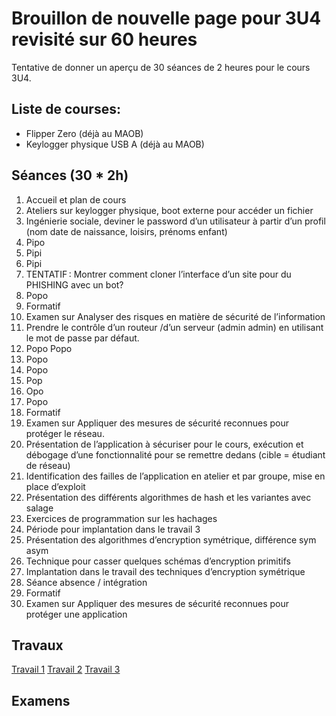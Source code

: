 # Brouillon de nouvelle page pour 3U4 revisité sur 60 heures

Tentative de donner un aperçu de 30 séances de 2 heures pour le cours 3U4.

## Liste de courses:
- Flipper Zero (déjà au MAOB) 
- Keylogger physique USB A (déjà au MAOB)

## Séances (30 * 2h) 

1. Accueil et plan de cours
2. Ateliers sur keylogger physique, boot externe pour accéder un fichier
3. Ingénierie sociale, deviner le password d’un utilisateur à partir d’un profil (nom date de naissance, loisirs, prénoms enfant)
4. Pipo 
5. Pipi 
6. Pipi 
7. TENTATIF : Montrer comment cloner l’interface d’un site pour du PHISHING avec un bot? 
8. Popo 
9. Formatif 
10. Examen sur Analyser des risques en matière de sécurité de l’information 
11. Prendre le contrôle d’un routeur /d’un serveur (admin admin) en utilisant le mot de passe par défaut. 
12. Popo Popo
13. Popo
14. Popo
15. Pop
16. Opo
17. Popo
18. Formatif
19. Examen sur Appliquer des mesures de sécurité reconnues pour protéger le réseau. 
20. Présentation de l’application à sécuriser pour le cours, exécution et débogage d’une fonctionnalité pour se remettre dedans (cible = étudiant de réseau)
21. Identification des failles de l’application en atelier et par groupe, mise en place d’exploit
22. Présentation des différents algorithmes de hash et les variantes avec salage
23. Exercices de programmation sur les hachages
24. Période pour implantation dans le travail 3
25. Présentation des algorithmes d’encryption symétrique, différence sym asym
26. Technique pour casser quelques schémas d’encryption primitifs
27. Implantation dans le travail des techniques d’encryption symétrique
28. Séance absence / intégration
29. Formatif
30. Examen sur Appliquer des mesures de sécurité reconnues pour protéger une application 

## Travaux
[Travail 1](tp1.md) 
[Travail 2](tp2.md)
[Travail 3](tp3.md)

## Examens
